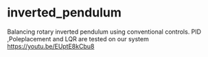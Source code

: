 # inverted_pendulum
Balancing rotary inverted pendulum using conventional controls.
PID ,Poleplacement and LQR are tested on our system
https://youtu.be/EUptE8kCbu8
